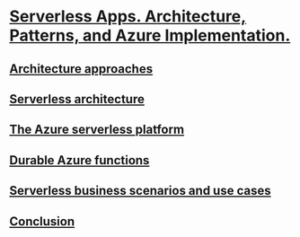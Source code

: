 # [Serverless Apps. Architecture, Patterns, and Azure Implementation.](index.md)
## [Architecture approaches](architecture-approaches/index.md)
## [Serverless architecture](serverless-architecture/index.md)
## [The Azure serverless platform](azure-serverless-platform/index.md)
## [Durable Azure functions](durable-azure-functions/index.md)
## [Serverless business scenarios and use cases](serverless-business-scenarios/index.md)
## [Conclusion](serverless-conclusion/index.md)
